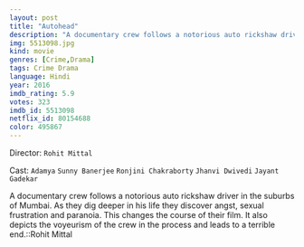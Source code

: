 ```yaml
---
layout: post
title: "Autohead"
description: "A documentary crew follows a notorious auto rickshaw driver in the suburbs of Mumbai. As they dig deeper in his life they discover angst, sexual frustration and paranoia. This changes the course of their film. It also depicts the voyeurism of the crew in the process and leads to a terrible end..."
img: 5513098.jpg
kind: movie
genres: [Crime,Drama]
tags: Crime Drama 
language: Hindi
year: 2016
imdb_rating: 5.9
votes: 323
imdb_id: 5513098
netflix_id: 80154688
color: 495867
---
```

Director: `Rohit Mittal`  

Cast: `Adamya` `Sunny Banerjee` `Ronjini Chakraborty` `Jhanvi Dwivedi` `Jayant Gadekar` 

A documentary crew follows a notorious auto rickshaw driver in the suburbs of Mumbai. As they dig deeper in his life they discover angst, sexual frustration and paranoia. This changes the course of their film. It also depicts the voyeurism of the crew in the process and leads to a terrible end.::Rohit Mittal